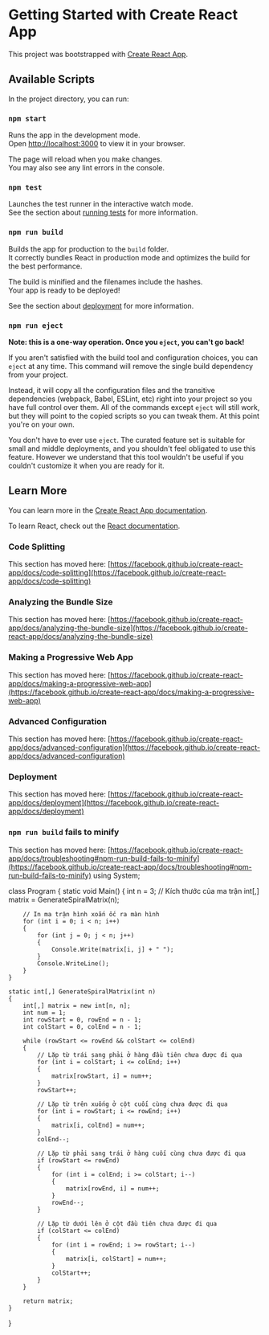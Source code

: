# Getting Started with Create React App

This project was bootstrapped with [Create React App](https://github.com/facebook/create-react-app).

## Available Scripts

In the project directory, you can run:

### `npm start`

Runs the app in the development mode.\
Open [http://localhost:3000](http://localhost:3000) to view it in your browser.

The page will reload when you make changes.\
You may also see any lint errors in the console.

### `npm test`

Launches the test runner in the interactive watch mode.\
See the section about [running tests](https://facebook.github.io/create-react-app/docs/running-tests) for more information.

### `npm run build`

Builds the app for production to the `build` folder.\
It correctly bundles React in production mode and optimizes the build for the best performance.

The build is minified and the filenames include the hashes.\
Your app is ready to be deployed!

See the section about [deployment](https://facebook.github.io/create-react-app/docs/deployment) for more information.

### `npm run eject`

**Note: this is a one-way operation. Once you `eject`, you can't go back!**

If you aren't satisfied with the build tool and configuration choices, you can `eject` at any time. This command will remove the single build dependency from your project.

Instead, it will copy all the configuration files and the transitive dependencies (webpack, Babel, ESLint, etc) right into your project so you have full control over them. All of the commands except `eject` will still work, but they will point to the copied scripts so you can tweak them. At this point you're on your own.

You don't have to ever use `eject`. The curated feature set is suitable for small and middle deployments, and you shouldn't feel obligated to use this feature. However we understand that this tool wouldn't be useful if you couldn't customize it when you are ready for it.

## Learn More

You can learn more in the [Create React App documentation](https://facebook.github.io/create-react-app/docs/getting-started).

To learn React, check out the [React documentation](https://reactjs.org/).

### Code Splitting

This section has moved here: [https://facebook.github.io/create-react-app/docs/code-splitting](https://facebook.github.io/create-react-app/docs/code-splitting)

### Analyzing the Bundle Size

This section has moved here: [https://facebook.github.io/create-react-app/docs/analyzing-the-bundle-size](https://facebook.github.io/create-react-app/docs/analyzing-the-bundle-size)

### Making a Progressive Web App

This section has moved here: [https://facebook.github.io/create-react-app/docs/making-a-progressive-web-app](https://facebook.github.io/create-react-app/docs/making-a-progressive-web-app)

### Advanced Configuration

This section has moved here: [https://facebook.github.io/create-react-app/docs/advanced-configuration](https://facebook.github.io/create-react-app/docs/advanced-configuration)

### Deployment

This section has moved here: [https://facebook.github.io/create-react-app/docs/deployment](https://facebook.github.io/create-react-app/docs/deployment)

### `npm run build` fails to minify

This section has moved here: [https://facebook.github.io/create-react-app/docs/troubleshooting#npm-run-build-fails-to-minify](https://facebook.github.io/create-react-app/docs/troubleshooting#npm-run-build-fails-to-minify)
using System;

class Program
{
    static void Main()
    {
        int n = 3; // Kích thước của ma trận
        int[,] matrix = GenerateSpiralMatrix(n);

        // In ma trận hình xoắn ốc ra màn hình
        for (int i = 0; i < n; i++)
        {
            for (int j = 0; j < n; j++)
            {
                Console.Write(matrix[i, j] + " ");
            }
            Console.WriteLine();
        }
    }

    static int[,] GenerateSpiralMatrix(int n)
    {
        int[,] matrix = new int[n, n];
        int num = 1;
        int rowStart = 0, rowEnd = n - 1;
        int colStart = 0, colEnd = n - 1;

        while (rowStart <= rowEnd && colStart <= colEnd)
        {
            // Lặp từ trái sang phải ở hàng đầu tiên chưa được đi qua
            for (int i = colStart; i <= colEnd; i++)
            {
                matrix[rowStart, i] = num++;
            }
            rowStart++;

            // Lặp từ trên xuống ở cột cuối cùng chưa được đi qua
            for (int i = rowStart; i <= rowEnd; i++)
            {
                matrix[i, colEnd] = num++;
            }
            colEnd--;

            // Lặp từ phải sang trái ở hàng cuối cùng chưa được đi qua
            if (rowStart <= rowEnd)
            {
                for (int i = colEnd; i >= colStart; i--)
                {
                    matrix[rowEnd, i] = num++;
                }
                rowEnd--;
            }

            // Lặp từ dưới lên ở cột đầu tiên chưa được đi qua
            if (colStart <= colEnd)
            {
                for (int i = rowEnd; i >= rowStart; i--)
                {
                    matrix[i, colStart] = num++;
                }
                colStart++;
            }
        }

        return matrix;
    }
}
